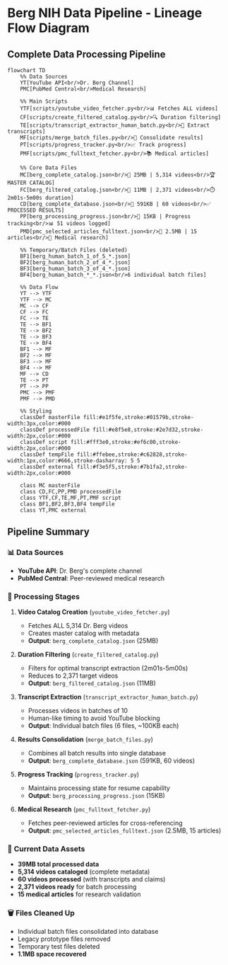 # Berg NIH Data Pipeline - Lineage Flow Diagram

## Complete Data Processing Pipeline

```mermaid
flowchart TD
    %% Data Sources
    YT[YouTube API<br/>Dr. Berg Channel] 
    PMC[PubMed Central<br/>Medical Research]
    
    %% Main Scripts
    YTF[scripts/youtube_video_fetcher.py<br/>📊 Fetches ALL videos]
    CF[scripts/create_filtered_catalog.py<br/>🔍 Duration filtering]
    TE[scripts/transcript_extractor_human_batch.py<br/>🎤 Extract transcripts]
    MF[scripts/merge_batch_files.py<br/>🔗 Consolidate results]
    PT[scripts/progress_tracker.py<br/>📈 Track progress]
    PMF[scripts/pmc_fulltext_fetcher.py<br/>📚 Medical articles]
    
    %% Core Data Files
    MC[berg_complete_catalog.json<br/>📁 25MB | 5,314 videos<br/>🏆 MASTER CATALOG]
    FC[berg_filtered_catalog.json<br/>📁 11MB | 2,371 videos<br/>⏱️ 2m01s-5m00s duration]
    CD[berg_complete_database.json<br/>📁 591KB | 60 videos<br/>✅ PROCESSED RESULTS]
    PP[berg_processing_progress.json<br/>📁 15KB | Progress tracking<br/>📊 51 videos logged]
    PMD[pmc_selected_articles_fulltext.json<br/>📁 2.5MB | 15 articles<br/>🔬 Medical research]
    
    %% Temporary/Batch Files (deleted)
    BF1[berg_human_batch_1_of_5_*.json]
    BF2[berg_human_batch_2_of_4_*.json]
    BF3[berg_human_batch_3_of_4_*.json]
    BF4[berg_human_batch_*_*.json<br/>6 individual batch files]
    
    %% Data Flow
    YT --> YTF
    YTF --> MC
    MC --> CF
    CF --> FC
    FC --> TE
    TE --> BF1
    TE --> BF2
    TE --> BF3
    TE --> BF4
    BF1 --> MF
    BF2 --> MF
    BF3 --> MF
    BF4 --> MF
    MF --> CD
    TE --> PT
    PT --> PP
    PMC --> PMF
    PMF --> PMD
    
    %% Styling
    classDef masterFile fill:#e1f5fe,stroke:#01579b,stroke-width:3px,color:#000
    classDef processedFile fill:#e8f5e8,stroke:#2e7d32,stroke-width:2px,color:#000
    classDef script fill:#fff3e0,stroke:#ef6c00,stroke-width:2px,color:#000
    classDef tempFile fill:#ffebee,stroke:#c62828,stroke-width:1px,color:#666,stroke-dasharray: 5 5
    classDef external fill:#f3e5f5,stroke:#7b1fa2,stroke-width:2px,color:#000
    
    class MC masterFile
    class CD,FC,PP,PMD processedFile
    class YTF,CF,TE,MF,PT,PMF script
    class BF1,BF2,BF3,BF4 tempFile
    class YT,PMC external
```

## Pipeline Summary

### 📊 **Data Sources**
- **YouTube API**: Dr. Berg's complete channel
- **PubMed Central**: Peer-reviewed medical research

### 🔄 **Processing Stages**

1. **Video Catalog Creation** (`youtube_video_fetcher.py`)
   - Fetches ALL 5,314 Dr. Berg videos
   - Creates master catalog with metadata
   - **Output**: `berg_complete_catalog.json` (25MB)

2. **Duration Filtering** (`create_filtered_catalog.py`)
   - Filters for optimal transcript extraction (2m01s-5m00s)
   - Reduces to 2,371 target videos
   - **Output**: `berg_filtered_catalog.json` (11MB)

3. **Transcript Extraction** (`transcript_extractor_human_batch.py`)
   - Processes videos in batches of 10
   - Human-like timing to avoid YouTube blocking
   - **Output**: Individual batch files (6 files, ~100KB each)

4. **Results Consolidation** (`merge_batch_files.py`)
   - Combines all batch results into single database
   - **Output**: `berg_complete_database.json` (591KB, 60 videos)

5. **Progress Tracking** (`progress_tracker.py`)
   - Maintains processing state for resume capability
   - **Output**: `berg_processing_progress.json` (15KB)

6. **Medical Research** (`pmc_fulltext_fetcher.py`)
   - Fetches peer-reviewed articles for cross-referencing
   - **Output**: `pmc_selected_articles_fulltext.json` (2.5MB, 15 articles)

### 📁 **Current Data Assets**
- **39MB total processed data**
- **5,314 videos cataloged** (complete metadata)
- **60 videos processed** (with transcripts and claims)
- **2,371 videos ready** for batch processing
- **15 medical articles** for research validation

### 🗑️ **Files Cleaned Up**
- Individual batch files consolidated into database
- Legacy prototype files removed
- Temporary test files deleted
- **1.1MB space recovered**